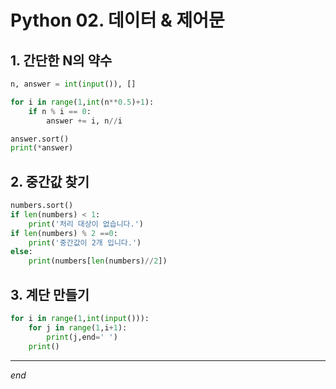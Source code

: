 # Python 02. 데이터 & 제어문



## 1. 간단한 N의 약수

```python
n, answer = int(input()), []

for i in range(1,int(n**0.5)+1):
    if n % i == 0:
        answer += i, n//i

answer.sort()
print(*answer)
```



## 2. 중간값 찾기

```python
numbers.sort()
if len(numbers) < 1:
    print('처리 대상이 없습니다.')
if len(numbers) % 2 ==0:
    print('중간값이 2개 입니다.')
else:
    print(numbers[len(numbers)//2])
```



## 3. 계단 만들기

```python
for i in range(1,int(input())):
    for j in range(1,i+1):
        print(j,end=' ')
    print()
```



---

*end*
